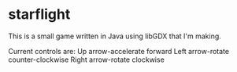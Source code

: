 # starflight

This is a small game written in Java using libGDX that I'm making.

Current controls are:
  Up arrow-accelerate forward
  Left arrow-rotate counter-clockwise
  Right arrow-rotate clockwise
